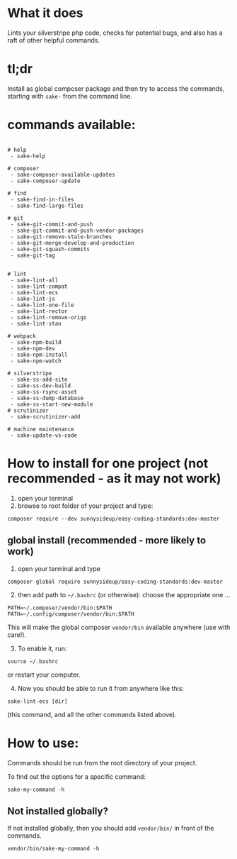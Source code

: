 # What it does

Lints your silverstripe php code, checks for potential bugs, and also has a raft of other helpful commands.

# tl;dr

Install as global composer package and then try to access the commands, starting with `sake-` from the command line.

# commands available:

```shell

# help
 - sake-help

# composer
 - sake-composer-available-updates
 - sake-composer-update

# find
 - sake-find-in-files
 - sake-find-large-files

# git
 - sake-git-commit-and-push
 - sake-git-commit-and-push-vendor-packages
 - sake-git-remove-stale-branches
 - sake-git-merge-develop-and-production
 - sake-git-squash-commits
 - sake-git-tag


# lint
 - sake-lint-all
 - sake-lint-compat
 - sake-lint-ecs
 - sake-lint-js
 - sake-lint-one-file
 - sake-lint-rector
 - sake-lint-remove-origs
 - sake-lint-stan

# webpack
 - sake-npm-build
 - sake-npm-dev
 - sake-npm-install
 - sake-npm-watch

# silverstripe
 - sake-ss-add-site
 - sake-ss-dev-build
 - sake-ss-rsync-asset
 - sake-ss-dump-database
 - sake-ss-start-new-module
# scrutinizer
 - sake-scrutinizer-add

# machine maintenance
 - sake-update-vs-code
```

# How to install for one project (not recommended - as it may not work)

1. open your terminal
2. browse to root folder of your project and type:

```shell
composer require --dev sunnysideup/easy-coding-standards:dev-master
```

## global install (recommended - more likely to work)

1. open your terminal and type

```shell
composer global require sunnysideup/easy-coding-standards:dev-master
```

2. then add path to `~/.bashrc` (or otherwise):
   choose the appropriate one ...

```shell
PATH=~/.composer/vendor/bin:$PATH
PATH=~/.config/composer/vendor/bin:$PATH
```

This will make the global composer `vendor/bin` available anywhere (use with care!).

3. To enable it, run:

```shell
source ~/.bashrc
```

or restart your computer.

4. Now you should be able to run it from anywhere like this:

```shell
sake-lint-ecs [dir]
```

(this command, and all the other commands listed above).

# How to use:

Commands should be run from the root directory of your project.

To find out the options for a specific command:

```shell
sake-my-command -h
```

## Not installed globally?

If not installed globally, then you should add `vendor/bin/` in front of the commands.

```shell
vendor/bin/sake-my-command -h
```
